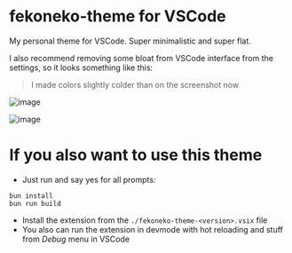 # fekoneko-theme for VSCode

My personal theme for VSCode. Super minimalistic and super flat.

I also recommend removing some bloat from VSCode interface from the settings,
so it looks something like this:

> I made colors slightly colder than on the screenshot now

![image](https://github.com/user-attachments/assets/4cfbbac7-3b61-4c25-a21f-eda403112017)

![image](https://github.com/user-attachments/assets/a434379b-72d7-43b5-a286-b660f0f3106a)

# If you also want to use this theme

- Just run and say yes for all prompts:

```shell
bun install
bun run build
```

- Install the extension from the `./fekoneko-theme-<version>.vsix` file
- You also can run the extension in devmode with hot reloading and stuff from _Debug_ menu in VSCode
